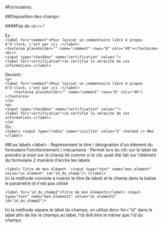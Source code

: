 #Formulaires

##Disposition des champs :

####Pas de `<br/>` !  

Ex :   
`<label for="comment">Pour laisser un commentaire libre à propos d'O'clock, c'est par ici :</label>`    
`<textarea placeholder="" name="comment" rows="8" cols="40"></textarea>`  
`<br/>`   
`<input type="checkbox" name="certification" value="">`  
`<label for="certification">Je certifie la véracité de ces informations.</label>`  

Devient :  
`<p>`  
    `<label for="comment">Pour laisser un commentaire libre à propos d'O'clock, c'est par ici :</label>`  
`    <textarea placeholder="" name="comment" rows="8" cols="40"></textarea>`  
`</p>`  
`<p>`  
    `<input type="checkbox" name="certification" value="">`  
     `<label for="certification">Je certifie la véracité de ces informations.</label>`  
`</p>`  
Ou :  
`<label>
  <input type="radio" name="civilite" value="2" checked />
  Mme
</label>`

##Les labels 
&lt;label&gt; : Représentent le titre / désignation d'un élément du formulaire
Fonctionnement / mécanisme : Permet lors du clic sur le label de prendre la main sur le champ lié comme si le clic 
avait été fait sur l'élément du formulaire
2 manière d'écrire les labels

`<label>
Titre de mon élément 
<input type="text" name="mon_element" value="un element" id="id_du_champ"/>
</label>`  
Ici la méthode consiste a insérer le titre (le label) et le champ dans la balise <label> le parametre id n'est pas utilisé 

`<label for="id_du_champ2">Titre de mon élément2</label>
<input type="text" name="mon_element2" value="un element2" id="id_du_champ2"/>`  

Ici la méthode sépare le label du champs, on utilise donc for="id" dans le label afin de lier le champs au label, l'id doit être
le même que l'id du champs
